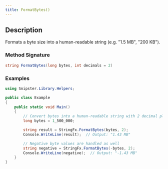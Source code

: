 ```yaml
---
title: FormatBytes()
---
```


## Description
Formats a byte size into a human-readable string (e.g. "1.5 MB", "200 KB").

### Method Signature

```csharp
string FormatBytes(long bytes, int decimals = 2)
```
### Examples

```csharp
using Snipster.Library.Helpers;

public class Example
{
    public static void Main()
    {
        // Convert bytes into a human-readable string with 2 decimal places
        long bytes = 1_500_000;

        string result = StringFx.FormatBytes(bytes, 2);
        Console.WriteLine(result);  // Output: "1.43 MB"

        // Negative byte values are handled as well
        string negative = StringFx.FormatBytes(-bytes, 2);
        Console.WriteLine(negative);  // Output: "-1.43 MB"
    }
}
```